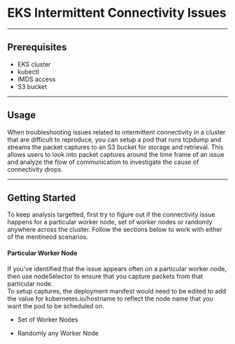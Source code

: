 # EKS Intermittent Connectivity Issues

---

## Prerequisites

- EKS cluster
- kubectl 
- IMDS access
- S3 bucket

---

## Usage

When troubleshooting issues related to intermittent connectivity in a cluster that are difficult to reproduce, you can setup a pod that runs tcpdump and streams the packet captures to an S3 bucket for storage and retrieval. This allows users to look into packet captures around the time frame of an issue and analyze the flow of communication to investigate the cause of connectivity drops. 

--- 

## Getting Started

To keep analysis targetted, first try to figure out if the connectivity issue happens for a particular worker node, set of worker nodes or randomly anywhere across the cluster. Follow the sections below to work with either of the mentineod scenarios. 


#### Particular Worker Node

If you've identified that the issue appears often on a particular worker node, then use nodeSelector to ensure that you capture packets from that particular node.  
To setup captures, the deployment manifest would need to be edited to add the value for kubernetes.io/hostname to reflect the node name that you want the pod to be scheduled on. 

- Set of Worker Nodes


- Randomly any Worker Node

